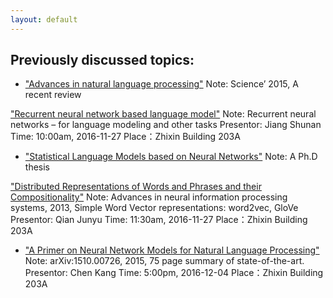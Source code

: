 ```yaml
---
layout: default
---
```


## Previously discussed topics:

- ["Advances in natural language processing"](http://science.sciencemag.org/content/349/6245/261)
Note: Science’ 2015, A recent review

["Recurrent neural network based language model"](http://www.fit.vutbr.cz/research/groups/speech/publi/2010/mikolov_interspeech2010_IS100722.pdf)
Note: Recurrent neural networks – for language modeling and other tasks
Presentor: Jiang Shunan
Time: 10:00am, 2016-11-27
Place：Zhixin Building 203A

- ["Statistical Language Models based on Neural Networks"](http://www.fit.vutbr.cz/~imikolov/rnnlm/thesis.pdf)
Note: A Ph.D thesis

["Distributed Representations of Words and Phrases and their Compositionality"](http://papers.nips.cc/paper/5021-distributed-representations-of-words-and-phrases-and-their-com.pdf)
Note: Advances in neural information processing systems, 2013, Simple Word Vector representations: word2vec, GloVe
Presentor: Qian Junyu
Time: 11:30am, 2016-11-27
Place：Zhixin Building 203A


- ["A Primer on Neural Network Models for Natural Language Processing"](https://arxiv.org/abs/1510.00726)
Note: arXiv:1510.00726, 2015, 75 page summary of state-of-the-art.
Presentor: Chen Kang
Time: 5:00pm, 2016-12-04
Place：Zhixin Building 203A
